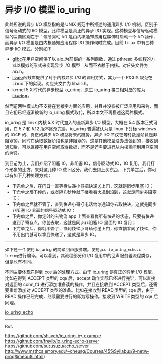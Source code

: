 # 异步 I/O 模型 io_uring

此处所说的异步 I/O 模型指的是 UNIX 规范中所描述的通用异步 I/O 机制。区别于信号驱动式的 I/O 模型，此种模型是真正的异步 I/O 实现。这种模型与信号驱动模型的主要区别在于：信号驱动 I/O 是由内核通知应用程序何时启动一个 I/O 操作，而异步 I/O 模型是由内核通知应用程序 I/O 操作何时完成。目前 Linux 中有三种异步 I/O 模式，分别如下

- [glibc](https://archlinux.org/packages/core/x86_64/glibc/)在用户空间供了以 aio\_为前缀的一系列函数，通过 pthread 多线程的方式以模拟的形式来实现异步 I/O 模型，从而不依赖于内核。对应头文件为 aio.h。
- [libaio](https://archlinux.org/packages/core/x86_64/libaio/)函数库提供了对于内核异步 I/O 的调用方式，其为一个 POSIX 规范在 Linux 下的实现。对应头文件为 libaio.h。
- kernel 5.X 时代的异步模型 io_uring，原生 io_uring 接口相对应的库为[liburing](https://archlinux.org/packages/extra/x86_64/liburing/)。

然而前两种模式均不支持在套接字方面的应用，并且并没有被广泛应用和采纳，而且它们已经逐渐被新的 io_uring 模式取代，所以本文不再描述这两种模式。

io_uring 是 linux 内核 5.X 时代加入的全新异步 I/O 模型，大概在 5.4 版本正式可用，在 5.7 和 5.12 版本逐渐完善，io_uring 普遍被认为是 linux 下对标 windows 的 IOCP 的、真正的异步 I/O 模型将来的趋势。异步 I/O 不仅在等待数据阶段是非阻塞的，同时在读取数据阶段也是非阻塞的，这是其他模型没办法做到的，接收到通知后，可以直接在用户空间取得数据，而不是还需要进行从内核空间到用户空间的拷贝。

到目前为止，我们介绍了阻塞 IO，非阻塞 IO，信号驱动式 IO，IO 复用，我们打个形象的比方，来对这几种 IO 做下区分。我们去网上买东西，下完单之后，你可以有如下几种处理方式：

- 下完单之后，在门口一直等待快递小哥把快递送上门，这就是同步阻塞 IO；
- 下完单之后不停的，或者隔几秒种就下楼看看快递到没到，这就是同步非阻塞 IO；
- 下完单之后就不管了，直到快递小哥打电话给你通知你去取快递，这就是同步非阻塞 IO 里面的信号驱动式 IO；
- 下完单之后，你定时的去物流 app 上面查看你所有快递的状态，只要有快递送到了寄存点，你就去取，这就是同步非阻塞 IO 里面的 IO 复用；
- 下完单之后，你就不管了，直到快递小哥给你送上门，你直接拿到了快递，你不用出门就可以拿到快递了，这就是异步 IO。

---

如下是一个使用 io_uring 的简单回声服务端。使用`gcc io_uring_echo.c -luring`进行编译。可以看到，其流程部分和 I/O 复用中的回声服务器流程类似，但是也有不同。

不同主要体现在得到 cqe 后的处理方式。由于 io_uring 是真正的异步 I/O 模型，比如在得到 ACCEPT 类型的 cqe 后，accept 动作实际已经进行完毕，可以直接对返回的 conn_fd 进行添加准备读的操作。并且在接收到 ACCEPT 类型后，还需要重新添加对 ACCEPT 类型的准备。比如在接收到 READ 类型的 cqe 后，由于 READ 操作已经完成，继续需要进行的即为写操作。接收到 WRITE 类型的 cqe 后同理。

[io_uring_echo](../src/network/io_uring/io_uring_echo.c ':include')

---

Ref:

https://github.com/shuveb/io_uring-by-example  
https://github.com/frevib/io_uring-echo-server  
https://github.com/suzusuzu/echo_server  
http://www.mathcs.emory.edu/~cheung/Courses/455/Syllabus/9-netw-prog/timeout6.html)
